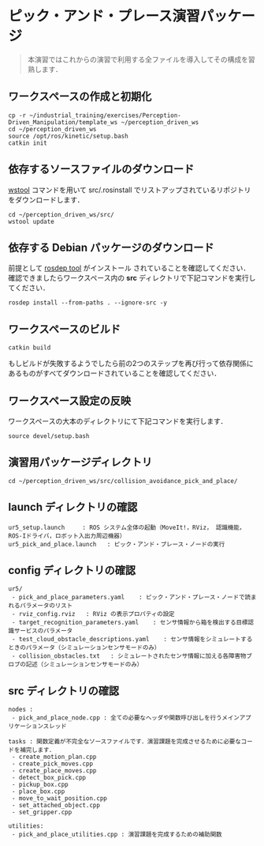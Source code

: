 # ピック・アンド・プレース演習パッケージ

> 本演習ではこれからの演習で利用する全ファイルを導入してその構成を習熟します．

## ワークスペースの作成と初期化

```
cp -r ~/industrial_training/exercises/Perception-Driven_Manipulation/template_ws ~/perception_driven_ws
cd ~/perception_driven_ws
source /opt/ros/kinetic/setup.bash
catkin init
```

## 依存するソースファイルのダウンロード

[wstool](http://wiki.ros.org/wstool) コマンドを用いて src/.rosinstall でリストアップされているリポジトリをダウンロードします．

```
cd ~/perception_driven_ws/src/
wstool update
```

## 依存する Debian パッケージのダウンロード

前提として [rosdep tool](http://wiki.ros.org/rosdep) がインストール
されていることを確認してください．確認できましたらワークスペース内の
**src** ディレクトリで下記コマンドを実行してください．

```
rosdep install --from-paths . --ignore-src -y
```

## ワークスペースのビルド

```
catkin build
```
もしビルドが失敗するようでしたら前の2つのステップを再び行って依存関係にあるものがすべてダウンロードされていることを確認してください．

## ワークスペース設定の反映

ワークスペースの大本のディレクトリにて下記コマンドを実行します．

```
source devel/setup.bash
```

## 演習用パッケージディレクトリ

```
cd ~/perception_driven_ws/src/collision_avoidance_pick_and_place/
```

## launch ディレクトリの確認

```
ur5_setup.launch     : ROS システム全体の起動（MoveIt!，RViz， 認識機能，ROS-Iドライバ，ロボット入出力周辺機器）
ur5_pick_and_place.launch   : ピック・アンド・プレース・ノードの実行
```

## config ディレクトリの確認

```
ur5/
 - pick_and_place_parameters.yaml    : ピック・アンド・プレース・ノードで読まれるパラメータのリスト
 - rviz_config.rviz   : RViz の表示プロパティの設定
 - target_recognition_parameters.yaml    : センサ情報から箱を検出する目標認識サービスのパラメータ
 - test_cloud_obstacle_descriptions.yaml    : センサ情報をシミュレートするときのパラメータ（シミュレーションセンサモードのみ）
 - collision_obstacles.txt   : シミュレートされたセンサ情報に加える各障害物ブロブの記述（シミュレーションセンサモードのみ）
```

## src ディレクトリの確認

```
nodes :
 - pick_and_place_node.cpp : 全ての必要なヘッダや関数呼び出しを行うメインアプリケーションスレッド

tasks : 関数定義が不完全なソースファイルです．演習課題を完成させるために必要なコードを補完します．
 - create_motion_plan.cpp
 - create_pick_moves.cpp
 - create_place_moves.cpp
 - detect_box_pick.cpp
 - pickup_box.cpp
 - place_box.cpp
 - move_to_wait_position.cpp
 - set_attached_object.cpp
 - set_gripper.cpp

utilities:  
 - pick_and_place_utilities.cpp : 演習課題を完成するための補助関数
```
